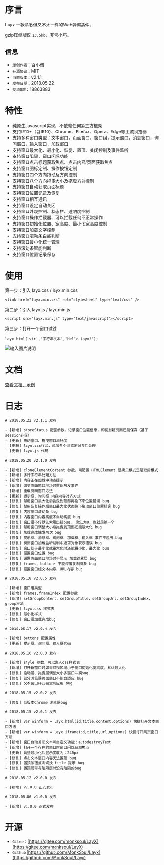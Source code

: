 # 序言

Layx 一款熟悉但又不太一样的Web弹窗插件。

gzip压缩版仅 `13.5kb`，非常小巧。

## 信息

- `原创作者`：百小僧
- `开源协议`：MIT
- `当前版本`：v2.1.1
- `发布日期`：2018.05.22
- `交流Q群`：18863883

# 特性

- 纯原生Javascript实现，不依赖任何第三方框架
- 支持IE10+（含IE10）、Chrome、Firefox、Opera、Edge等主流浏览器
- 支持多种窗口类型：文本窗口，页面窗口，窗口组，提示窗口，消息窗口，询问窗口，输入窗口，加载窗口
- 支持窗口最大化、最小化、恢复、置顶、关闭控制及事件监听
- 支持窗口阻隔、窗口闪烁功能
- 支持窗口点击标题获取焦点、点击内容/页面获取焦点
- 支持窗口图标定制、操作按钮定制
- 支持窗口四个方向拖动及方向控制
- 支持窗口八个方向拖曳大小及拖曳方向控制
- 支持窗口自动获取页面标题
- 支持窗口位置记录及恢复
- 支持窗口相互通讯
- 支持窗口设定自动关闭
- 支持窗口外观控制、状态栏、透明度控制
- 支持窗口操作拦截器、可以拦截任何不正常操作
- 支持窗口初始化位置、宽高度、最小化宽高度控制
- 支持窗口加载文字控制
- 支持窗口滚动条自能判断
- 支持窗口最小化统一管理
- 支持滚动条智能判断
- 支持窗口位置记录保存

# 使用

第一步：引入 layx.css / layx.min.css

```
<link href="layx.min.css" rel="stylesheet" type="text/css" />
```

第二步：引入 layx.js / layx.min.js

```
<script src="layx.min.js" type="text/javascript"></script>
```

第三步：打开一个窗口试试

```
layx.html('str','字符串文本','Hello Layx!');
```

![输入图片说明](https://gitee.com/uploads/images/2018/0512/233004_05e32570_974299.png "helloworld.png")


# 文档

[查看文档、示例](http://monksoul.gitee.io/layx/doc/)

# 日志

```
# 2018.05.22 v2.1.1 发布

- [新增] storeStatus 配置参数，记录窗口位置信息，即使刷新页面还能保存（基于session存储）
- [更新] 拖动窗口、拖曳窗口流畅度
- [更新] layx.css样式，添加各个浏览器兼容性处理
- [更新] layx.js 代码

# 2018.05.20 v2.1.0 发布

- [新增] cloneElementContent 参数，可配置 HTMLElement 是拷贝模式还是取用模式
- [新增] 多行字符串处理方法
- [新增] 内容正在加载中动态提示
- [新增] 改变页面窗口地址时重新触发事件
- [新增] 重载页面窗口方法
- [更新] 提示框、询问框 内容内容对齐方式
- [修复] 禁用窗口最大化后拖曳到顶部再拖下来位置错误 bug
- [修复] 禁用恢复操作后窗口最大化状态往下拖动窗口位置错误 bug
- [修复] 内容窗口滚动条 bug
- [修复] 内容窗口内容高度不自动高度 bug
- [修复] 窗口组不传默认索引出错bug， 默认为0，也就是第一个
- [修复] 禁用窗口调整大小后拖曳到顶部还能最大化 bug
- [修复] 加载完成触发两次 bug
- [修复] 提示框、消息框、询问框、加载框、输入框 事件不应用 bug
- [修复] 页面窗口加载监听机制中遮罩对象获取错误 bug
- [修复] 窗口处于最小化或最大化时还能最小化，最大化 bug
- [修复] 设置窗口位置 bug
- [修复] 设置页面窗口地址时不显示 加载遮罩层 bug
- [修复] frames、buttons 不能深度复制对象 bug
- [修复] 设置窗口组文本内容、URL内容 bug

# 2018.05.18 v2.0.5 发布

- [新增] 窗口组类型
- [新增] frames,frameIndex 配置参数
- [新增] setGroupContent，setGroupTitle，setGroupUrl，setGroupIndex，group方法
- [更新] layx.css 样式表
- [修复] 最小化样式
- [修复] 窗口组加载完成bug

# 2018.05.17 v2.0.4 发布

- [新增] buttons 配置属性
- [更新] 提示框、询问框、输入框代码

# 2018.05.16 v2.0.3 发布

- [新增] style 参数，可以嵌入css样式表
- [新增] 打开新窗口时如果可视区域小于窗口初始化宽高度，默认最大化
- [修复] 拖动层、拖曳层调整大小多窗口冲突bug
- [修复] 部分浏览器页面窗口不能自适应 bug
- [修复] 文本窗口样式被全局应用 bug

# 2018.05.15 v2.0.2 发布

- [修复] 低版本Chrome 浏览器bug

# 2018.05.15 v2.0.1 发布

- [新增] var winform = layx.html(id,title,content,options) 快捷打开文本窗口方法
- [新增] var winform = layx.iframe(id,title,url,options) 快捷打开网页窗口方法
- [新增] 窗口自动关闭文本可自定义功能：autodestroyText
- [新增] 打开一个存在的窗口时窗口闪烁获取焦点
- [更新] 调整最小化后显示宽度为：240px
- [修复] 点击文本窗口内容无法置顶 bug
- [修复] 置顶按钮点击切换 title 提示 bug
- [修复] 置顶层带有阻隔层时没有阻隔的bug

# 2018.05.12 v2.0.0 发布

- [新增] v2.0.0 正式发布

# 2018.05.06 v1.0.0 发布

- [新增] v1.0.0 正式发布
```

# 开源

- `Gitee`：[https://gitee.com/monksoul/LayX](https://gitee.com/monksoul/LayX)
- `Github` [https://github.com/MonkSoul/Layx](https://github.com/MonkSoul/Layx)